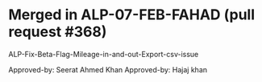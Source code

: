 # Merged in ALP-07-FEB-FAHAD (pull request #368)

ALP-Fix-Beta-Flag-Mileage-in-and-out-Export-csv-issue

Approved-by: Seerat Ahmed Khan
Approved-by: Hajaj khan
